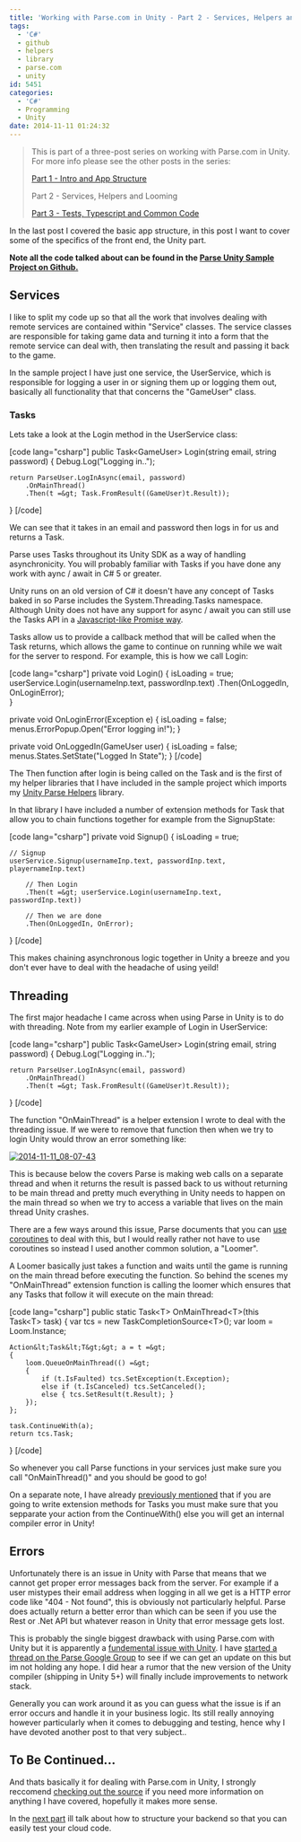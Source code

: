 ```yaml
---
title: 'Working with Parse.com in Unity - Part 2 - Services, Helpers and Looming'
tags:
  - 'C#'
  - github
  - helpers
  - library
  - parse.com
  - unity
id: 5451
categories:
  - 'C#'
  - Programming
  - Unity
date: 2014-11-11 01:24:32
---
```


> This is part of a three-post series on working with Parse.com in Unity. For more info please see the other posts in the series:> 
> 
> [Part 1 - Intro and App Structure](https://www.mikecann.co.uk/programming/working-with-parse-com-in-unity-3d-part-1-intro-and-app-structure/)> 
> Part 2 - Services, Helpers and Looming> 
> [Part 3 - Tests, Typescript and Common Code](https://www.mikecann.co.uk/programming/working-with-parse-com-in-unity-part-3-tests-typescript-and-common-code/)

In the last post I covered the basic app structure, in this post I want to cover some of the specifics of the front end, the Unity part.

**Note all the code talked about can be found in the [Parse Unity Sample Project on Github.](https://github.com/mikecann/ParseUnitySampleProject)**

## Services

I like to split my code up so that all the work that involves dealing with remote services are contained within "Service" classes. The service classes are responsible for taking game data and turning it into a form that the remote service can deal with, then translating the result and passing it back to the game.

In the sample project I have just one service, the UserService, which is responsible for logging a user in or signing them up or logging them out, basically all functionality that that concerns the "GameUser" class. 

### Tasks

Lets take a look at the Login method in the UserService class:

[code lang="csharp"]
public Task&lt;GameUser&gt; Login(string email, string password)
{
	Debug.Log(&quot;Logging in..&quot;);

	return ParseUser.LogInAsync(email, password)
		.OnMainThread()
		.Then(t =&gt; Task.FromResult((GameUser)t.Result));
}
[/code]

We can see that it takes in an email and password then logs in for us and returns a Task<GameUser>. 

Parse uses Tasks throughout its Unity SDK as a way of handling asynchronicity. You will probably familiar with Tasks if you have done any work with aync / await in C# 5 or greater. 

Unity runs on an old version of C# it doesn't have any concept of Tasks baked in so Parse includes the System.Threading.Tasks namespace. Although Unity does not have any support for async / await you can still use the Tasks API in a [Javascript-like Promise way](https://www.html5rocks.com/en/tutorials/es6/promises/).

Tasks allow us to provide a callback method that will be called when the Task returns, which allows the game to continue on running while we wait for the server to respond. For example, this is how we call Login:

[code lang="csharp"]
private void Login()
{
	isLoading = true;
	userService.Login(usernameInp.text, passwordInp.text)
		.Then(OnLoggedIn, OnLoginError);                
}

private void OnLoginError(Exception e)
{
	isLoading = false;
	menus.ErrorPopup.Open(&quot;Error logging in!&quot;);
}

private void OnLoggedIn(GameUser user)
{
	isLoading = false;        
	menus.States.SetState(&quot;Logged In State&quot;);
}
[/code]

The Then function after login is being called on the Task<GameUser> and is the first of my helper libraries that I have included in the sample project which imports my [Unity Parse Helpers](https://github.com/mikecann/Unity-Parse-Helpers) library.

In that library I have included a number of extension methods for Task that allow you to chain functions together for example from the SignupState:

[code lang="csharp"]
private void Signup()
{
	isLoading = true;

	// Signup
	userService.Signup(usernameInp.text, passwordInp.text, playernameInp.text)

		// Then Login
		.Then(t =&gt; userService.Login(usernameInp.text, passwordInp.text))

		// Then we are done
		.Then(OnLoggedIn, OnError);                     
}
[/code]

This makes chaining asynchronous logic together in Unity a breeze and you don't ever have to deal with the headache of using yeild!

## Threading

The first major headache I came across when using Parse in Unity is to do with threading. Note from my earlier example of Login in UserService:

[code lang="csharp"]
public Task&lt;GameUser&gt; Login(string email, string password)
{
	Debug.Log(&quot;Logging in..&quot;);

	return ParseUser.LogInAsync(email, password)
		.OnMainThread()
		.Then(t =&gt; Task.FromResult((GameUser)t.Result));
}
[/code]

The function "OnMainThread" is a helper extension I wrote to deal with the threading issue. If we were to remove that function then when we try to login Unity would throw an error something like:

[![2014-11-11_08-07-43](https://www.mikecann.co.uk/wp-content/uploads/2014/11/2014-11-11_08-07-43.png)](https://www.mikecann.co.uk/wp-content/uploads/2014/11/2014-11-11_08-07-43.png)

This is because below the covers Parse is making web calls on a separate thread and when it returns the result is passed back to us without returning to be main thread and pretty much everything in Unity needs to happen on the main thread so when we try to access a variable that lives on the main thread Unity crashes.

There are a few ways around this issue, Parse documents that you can [use coroutines](https://www.parse.com/docs/unity_guide#tasks-coroutines) to deal with this, but I would really rather not have to use coroutines so instead I used another common solution, a "Loomer". 

A Loomer basically just takes a function and waits until the game is running on the main thread before executing the function. So behind the scenes my "OnMainThread" extension function is calling the loomer which ensures that any Tasks that follow it will execute on the main thread:

[code lang="csharp"]
public static Task&lt;T&gt; OnMainThread&lt;T&gt;(this Task&lt;T&gt; task)
{ 
	var tcs = new TaskCompletionSource&lt;T&gt;();
	var loom = Loom.Instance;

	Action&lt;Task&lt;T&gt;&gt; a = t =&gt;
	{
		loom.QueueOnMainThread(() =&gt;
		{
			if (t.IsFaulted) tcs.SetException(t.Exception);
			else if (t.IsCanceled) tcs.SetCanceled();
			else { tcs.SetResult(t.Result); }
		});    
	};

	task.ContinueWith(a);
	return tcs.Task;
}
[/code]

So whenever you call Parse functions in your services just make sure you call "OnMainThread()" and you should be good to go!

On a separate note, I have already [previously mentioned](https://www.mikecann.co.uk/programming/fixing-unitys-internal-compiler-error/) that if you are going to write extension methods for Tasks you must make sure that you sepparate your action from the ContinueWith() else you will get an internal compiler error in Unity!

## Errors

Unfortunately there is an issue in Unity with Parse that means that we cannot get proper error messages back from the server. For example if a user mistypes their email address when logging in all we get is a HTTP error code like "404 - Not found", this is obviously not particularly helpful. Parse does actually return a better error than which can be seen if you use the Rest or .Net API but whatever reason in Unity that error message gets lost.

This is probably the single biggest drawback with using Parse.com with Unity but it is apparently a [fundemental issue with Unity](https://www.parse.com/questions/unity-sdk-handling-errors). I have [started a thread on the Parse Google Group](https://groups.google.com/forum/#!topic/parse-developers/s4tw8iiSpAA) to see if we can get an update on this but im not holding any hope. I did hear a rumor that the new version of the Unity compiler (shipping in Unity 5+) will finally include improvements to network stack.

Generally you can work around it as you can guess what the issue is if an error occurs and handle it in your business logic. Its still really annoying however particularly when it comes to debugging and testing, hence why I have devoted another post to that very subject..

## To Be Continued...

And thats basically it for dealing with Parse.com in Unity, I strongly reccomend [checking out the source](https://github.com/mikecann/ParseUnitySampleProject) if you need more information on anything I have covered, hopefully it makes more sense.

In the [next part](https://www.mikecann.co.uk/programming/working-with-parse-com-in-unity-part-3-tests-typescript-and-common-code/) ill talk about how to structure your backend so that you can easily test your cloud code.